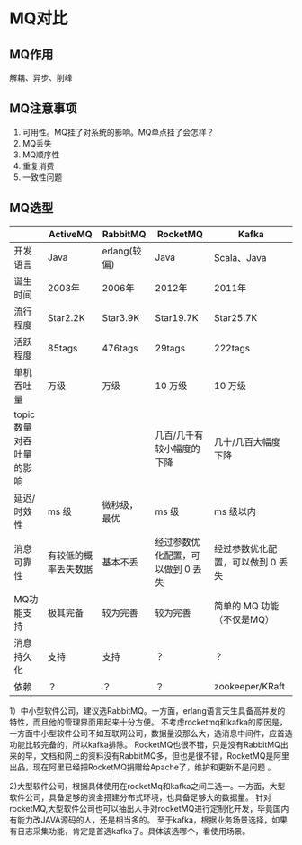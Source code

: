 # MQ对比
## MQ作用
解耦、异步、削峰
## MQ注意事项
1. 可用性。MQ挂了对系统的影响。MQ单点挂了会怎样？
2. MQ丢失
3. MQ顺序性
4. 重复消费
5. 一致性问题
## MQ选型
|                 | ActiveMQ   | RabbitMQ   | RocketMQ           | Kafka              |
|-----------------|------------|------------|--------------------|--------------------|
| 开发语言            | Java       | erlang(较偏) | Java               | Scala、Java         |
| 诞生时间            | 2003年      | 2006年      | 2012年              | 2011年              |
| 流行程度            | Star2.2K   | Star3.9K   | Star19.7K          | Star25.7K          |
| 活跃程度            | 85tags     | 476tags    | 29tags             | 222tags            |
| 单机吞吐量           | 万级         | 万级         | 10 万级              | 10 万级              |
| topic 数量对吞吐量的影响 |            |            | 几百/几千有较小幅度的下降      | 几十/几百大幅度下降         |
| 延迟/时效性          | ms 级       | 微秒级，最优     | ms 级               | ms 级以内             |
| 消息可靠性           | 有较低的概率丢失数据 | 基本不丢       | 经过参数优化配置，可以做到 0 丢失 | 经过参数优化配置，可以做到 0 丢失 |
| MQ功能支持          | 极其完备       | 较为完善       | 较为完善               | 简单的 MQ 功能（不仅是MQ）   |
| 消息持久化           | 支持         | 支持         | ？                  | ？                  |
| 依赖              | ？          | ？          | ？                  | zookeeper/KRaft    |

1）中小型软件公司，建议选RabbitMQ。一方面，erlang语言天生具备高并发的特性，而且他的管理界面用起来十分方便。
不考虑rocketmq和kafka的原因是，一方面中小型软件公司不如互联网公司，数据量没那么大，选消息中间件，应首选功能比较完备的，所以kafka排除。
RocketMQ也很不错，只是没有RabbitMQ出来的早，文档和网上的资料没有RabbitMQ多，但也是很不错，RocketMQ是阿里出品，现在阿里已经把RocketMQ捐赠给Apache了，维护和更新不是问题 。

2)大型软件公司，根据具体使用在rocketMq和kafka之间二选一。一方面，大型软件公司，具备足够的资金搭建分布式环境，也具备足够大的数据量。
针对rocketMQ,大型软件公司也可以抽出人手对rocketMQ进行定制化开发，毕竟国内有能力改JAVA源码的人，还是相当多的。
至于kafka，根据业务场景选择，如果有日志采集功能，肯定是首选kafka了。具体该选哪个，看使用场景。